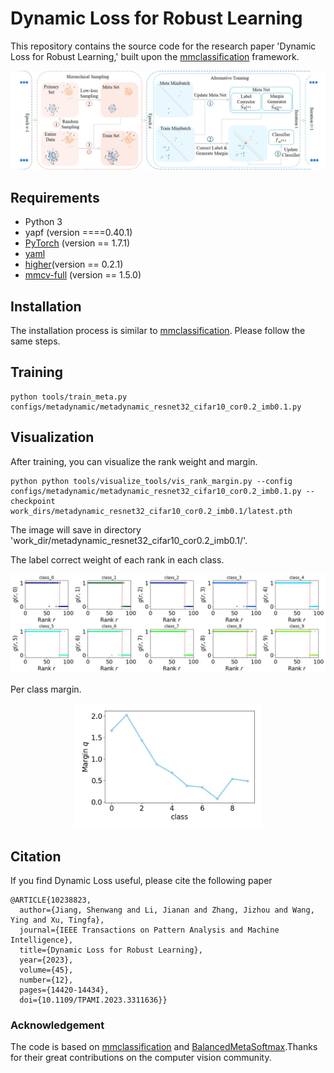 # Dynamic Loss for Robust Learning
This repository contains the source code for the research paper 'Dynamic Loss for Robust Learning,' built upon the [mmclassification](https://github.com/open-mmlab/mmpretrain/tree/mmcls-0.x) framework. 

<div align="center">
  <img src="resources/overview.jpg"/>
</div>

## Requirements
* Python 3
* yapf (version ====0.40.1)
* [PyTorch](https://pytorch.org/) (version == 1.7.1)
* [yaml](https://pyyaml.org/wiki/PyYAMLDocumentation)
* [higher](https://github.com/facebookresearch/higher)(version == 0.2.1)
* [mmcv-full](https://github.com/open-mmlab/mmcv) (version == 1.5.0)

## Installation

The installation process is similar to [mmclassification](https://github.com/open-mmlab/mmpretrain/tree/mmcls-0.x). Please follow the same steps. 

## Training

``` 
python tools/train_meta.py configs/metadynamic/metadynamic_resnet32_cifar10_cor0.2_imb0.1.py 
``` 

## Visualization
After training, you can visualize the rank weight and margin.

``` 
python python tools/visualize_tools/vis_rank_margin.py --config configs/metadynamic/metadynamic_resnet32_cifar10_cor0.2_imb0.1.py --checkpoint work_dirs/metadynamic_resnet32_cifar10_cor0.2_imb0.1/latest.pth
``` 

The image will save in directory 'work_dir/metadynamic_resnet32_cifar10_cor0.2_imb0.1/'.

The label correct weight of each rank in each class.
<div align="center">
  <img src="resources/latest_rank_class.jpg">
</div>

Per class margin.
<div align="center">
  <img src="resources/latest_weight.jpg" width="300" height="200">
</div>

## Citation

If you find Dynamic Loss useful, please cite the following paper

```
@ARTICLE{10238823,
  author={Jiang, Shenwang and Li, Jianan and Zhang, Jizhou and Wang, Ying and Xu, Tingfa},
  journal={IEEE Transactions on Pattern Analysis and Machine Intelligence}, 
  title={Dynamic Loss for Robust Learning}, 
  year={2023},
  volume={45},
  number={12},
  pages={14420-14434},
  doi={10.1109/TPAMI.2023.3311636}}
```

### Acknowledgement

The code is based on [mmclassification](https://github.com/open-mmlab/mmpretrain/tree/mmcls-0.x) and [BalancedMetaSoftmax](https://github.com/jiawei-ren/BalancedMetaSoftmax-Classification).Thanks for their great contributions on the computer vision community.